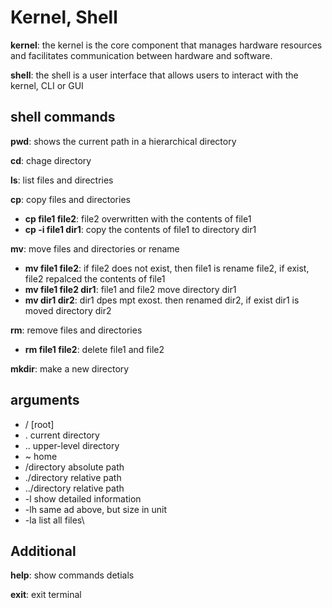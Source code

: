 # Kernel, Shell

__kernel__: the kernel is the core component that manages hardware resources and facilitates communication between hardware and software.

__shell__:  the shell is a user interface that allows users to interact with the kernel, CLI or GUI

## shell commands

__pwd__: shows the current path in a hierarchical directory

__cd__: chage directory

__ls__: list files and directries

__cp__: copy files and directories
 * __cp file1 file2__: file2 overwritten with the contents of file1
 * __cp -i file1 dir1__: copy the contents of file1 to directory dir1 

__mv__: move files and directories or rename
 * __mv file1 file2__: if file2 does not exist, then file1 is rename file2, if exist, file2 repalced the contents of file1
 * __mv file1 file2 dir1__: file1 and file2 move directory dir1
 * __mv dir1 dir2__: dir1 dpes mpt exost. then renamed dir2, if exist dir1 is moved directory dir2

__rm__: remove files and directories
 * __rm file1 file2__: delete file1 and file2

__mkdir__: make a new directory

## arguments
  * / [root]
  * . current directory
  * .. upper-level directory
  * ~ home
  * /directory absolute path
  * ./directory relative path
  * ../directory relative path
  * -l show detailed information
  * -lh same ad above, but size in unit
  * -la list all files\

## Additional

__help__: show commands detials

__exit__: exit terminal
